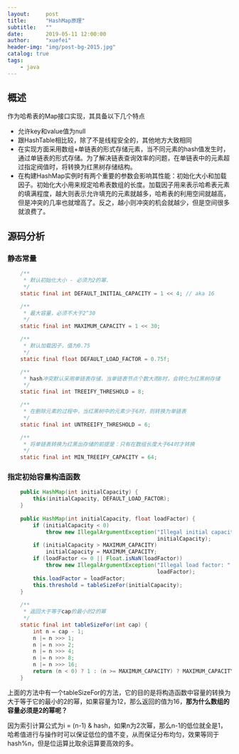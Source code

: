 ```yaml
---
layout:     post
title:      "HashMap原理"
subtitle:   ""
date:       2019-05-11 12:00:00
author:     "xuefei"
header-img: "img/post-bg-2015.jpg"
catalog: true
tags:
    - java
---
```

## 概述
作为哈希表的Map接口实现，其具备以下几个特点

+ 允许key和value值为null
+ 跟HashTable相比较，除了不是线程安全的，其他地方大致相同
+ 在实现方面采用数组+单链表的形式存储元素，当不同元素的hash值发生时，通过单链表的形式存储。为了解决链表查询效率的问题，在单链表中的元素超过指定阀值时，将转换为红黑树存储结构。
+ 在构建HashMap实例时有两个重要的参数会影响其性能：初始化大小和加载因子。初始化大小用来规定哈希表数组的长度。加载因子用来表示哈希表元素的填满程度，越大则表示允许填充的元素就越多，哈希表的利用空间就越高，但是冲突的几率也就增高了。反之，越小则冲突的机会就越少，但是空间很多就浪费了。

## 源码分析
### 静态常量
```java
    /**
     * 默认初始化大小 - 必须为2的幂.
     */
    static final int DEFAULT_INITIAL_CAPACITY = 1 << 4; // aka 16

    /**
     * 最大容量，必须不大于2^30
     */
    static final int MAXIMUM_CAPACITY = 1 << 30;

    /**
     * 默认加载因子，值为0.75
     */
    static final float DEFAULT_LOAD_FACTOR = 0.75f;

    /**
     * hash冲突默认采用单链表存储，当单链表节点个数大雨8时，会转化为红黑树存储
     */
    static final int TREEIFY_THRESHOLD = 8;

    /**
     * 在删除元素的过程中，当红黑树中的元素少于6时，则转换为单链表
     */
    static final int UNTREEIFY_THRESHOLD = 6;

    /**
     * 将单链表转换为红黑出存储的前提是：只有在数组长度大于64时才转换
     */
    static final int MIN_TREEIFY_CAPACITY = 64;
```

### 指定初始容量构造函数
```java
    public HashMap(int initialCapacity) {
        this(initialCapacity, DEFAULT_LOAD_FACTOR);
    }
    
    public HashMap(int initialCapacity, float loadFactor) {
        if (initialCapacity < 0)
            throw new IllegalArgumentException("Illegal initial capacity: " +
                                               initialCapacity);
        if (initialCapacity > MAXIMUM_CAPACITY)
            initialCapacity = MAXIMUM_CAPACITY;
        if (loadFactor <= 0 || Float.isNaN(loadFactor))
            throw new IllegalArgumentException("Illegal load factor: " +
                                               loadFactor);
        this.loadFactor = loadFactor;
        this.threshold = tableSizeFor(initialCapacity);
    }
    
    /**
     * 返回大于等于cap的最小的2的幂
     */
    static final int tableSizeFor(int cap) {
        int n = cap - 1;
        n |= n >>> 1;
        n |= n >>> 2;
        n |= n >>> 4;
        n |= n >>> 8;
        n |= n >>> 16;
        return (n < 0) ? 1 : (n >= MAXIMUM_CAPACITY) ? MAXIMUM_CAPACITY : n + 1;
    }
```

上面的方法中有一个tableSizeFor的方法，它的目的是将构造函数中容量的转换为大于等于它的最小的2的幂，如果容量为12，那么返回的值为16，**那为什么数组的容量必须是2的幂呢？**

因为索引计算公式为i = (n-1) & hash，如果n为2次幂，那么n-1的低位就全是1，哈希值进行与操作时可以保证低位的值不变，从而保证分布均匀，效果等同于hash%n，但是位运算比取余运算要高效的多。

